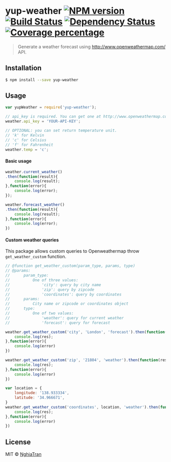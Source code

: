 # yup-weather [![NPM version][npm-image]][npm-url] [![Build Status][travis-image]][travis-url] [![Dependency Status][daviddm-image]][daviddm-url] [![Coverage percentage][coveralls-image]][coveralls-url]
> Generate a weather forecast using http://www.openweathermap.com/ API.

## Installation

```sh
$ npm install --save yup-weather
```

## Usage

```js
var yupWeather = require('yup-weather');

// api_key is required. You can get one at http://www.openweathermap.com/
weather.api_key = 'YOUR-API-KEY';

// OPTIONAL: you can set return temperature unit.
// 'k' for Kelvin
// 'c' for Celsius
// 'f' for Fahrenheit
weather.temp = 'c';
```

#### Basic usage

```js
weather.current_weather()
.then(function(result){
	console.log(result);
},function(error){
	console.log(error);
});

weather.forecast_weather()
.then(function(result){
	console.log(result);
},function(error){
	console.log(error);
})
```

#### Custom weather queries

This package allows custom queries to Openweathermap throw `get_weather_custom` function.

```js
// @function get_weather_custom(param_type, params, type)
// @params:
//		param_type: 
//			One of three values:
//				'city': query by city name
//				'zip': query by zipcode
//				'coordinates': query by coordinates
//		params:
//			City name or zipcode or coordinates object
//		type:
//			One of two values:
//				'weather': query for current weather
//				'forecast': query for forecast

weather.get_weather_custom('city', 'London', 'forecast').then(function(res){
	console.log(res);
},function(error){
	console.log(error)
})

weather.get_weather_custom('zip', '21804', 'weather').then(function(res){
	console.log(res);
},function(error){
	console.log(error)
})

var location = {
	longitude: '138.933334',
	latitude: '34.966671',
}
weather.get_weather_custom('coordinates', location, 'weather').then(function(res){
	console.log(res);
},function(error){
	console.log(error)
})
```

## License

MIT © [NghiaTran]()


[npm-image]: https://badge.fury.io/js/yup-weather.svg
[npm-url]: https://npmjs.org/package/yup-weather
[travis-image]: https://travis-ci.org/nghiattran/yup-weather.svg?branch=master
[travis-url]: https://travis-ci.org/nghiattran/yup-weather
[daviddm-image]: https://david-dm.org/nghiattran/yup-weather.svg?theme=shields.io
[daviddm-url]: https://david-dm.org/nghiattran/yup-weather
[coveralls-image]: https://coveralls.io/repos/nghiattran/yup-weather/badge.svg
[coveralls-url]: https://coveralls.io/r/nghiattran/yup-weather
